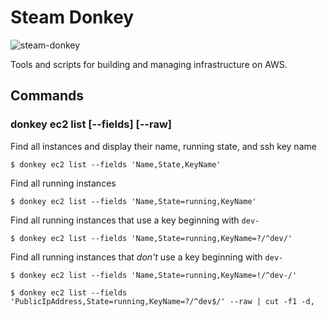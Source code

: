 # Steam Donkey

![steam-donkey]

Tools and scripts for building and managing infrastructure on AWS.

## Commands

### donkey ec2 list [--fields] [--raw]

Find all instances and display their name, running state, and ssh key name

```
$ donkey ec2 list --fields 'Name,State,KeyName'
```

Find all running instances

```
$ donkey ec2 list --fields 'Name,State=running,KeyName'
```

Find all running instances that use a key beginning with `dev-`

```
$ donkey ec2 list --fields 'Name,State=running,KeyName=?/^dev/'
```

Find all running instances that _don't_ use a key beginning with `dev-`

```
$ donkey ec2 list --fields 'Name,State=running,KeyName=!/^dev-/'
```



```
$ donkey ec2 list --fields 'PublicIpAddress,State=running,KeyName=?/^dev$/' --raw | cut -f1 -d,
```



[steam-donkey]: https://upload.wikimedia.org/wikipedia/commons/f/fe/Dolbeer-patent-1.jpg "Steam Donkey"



